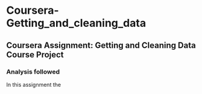 # Coursera-Getting_and_cleaning_data
## Coursera Assignment: Getting and Cleaning Data Course Project

### Analysis followed
In this assignment the 
